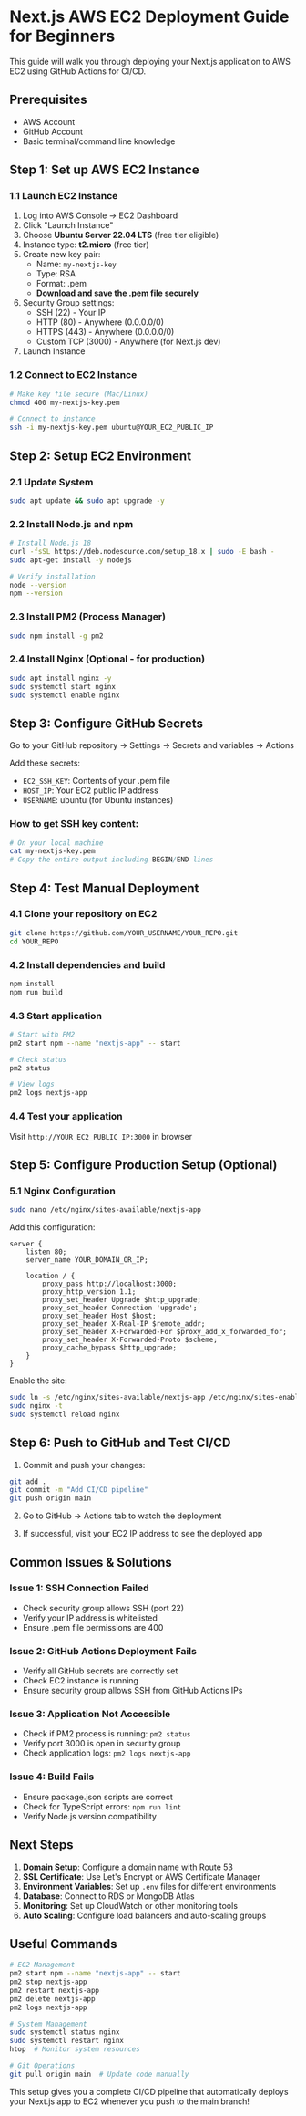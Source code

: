 # Next.js AWS EC2 Deployment Guide for Beginners

This guide will walk you through deploying your Next.js application to AWS EC2 using GitHub Actions for CI/CD.

## Prerequisites
- AWS Account
- GitHub Account
- Basic terminal/command line knowledge

## Step 1: Set up AWS EC2 Instance

### 1.1 Launch EC2 Instance
1. Log into AWS Console → EC2 Dashboard
2. Click "Launch Instance"
3. Choose **Ubuntu Server 22.04 LTS** (free tier eligible)
4. Instance type: **t2.micro** (free tier)
5. Create new key pair:
   - Name: `my-nextjs-key`
   - Type: RSA
   - Format: .pem
   - **Download and save the .pem file securely**
6. Security Group settings:
   - SSH (22) - Your IP
   - HTTP (80) - Anywhere (0.0.0.0/0)
   - HTTPS (443) - Anywhere (0.0.0.0/0)
   - Custom TCP (3000) - Anywhere (for Next.js dev)
7. Launch Instance

### 1.2 Connect to EC2 Instance
```bash
# Make key file secure (Mac/Linux)
chmod 400 my-nextjs-key.pem

# Connect to instance
ssh -i my-nextjs-key.pem ubuntu@YOUR_EC2_PUBLIC_IP
```

## Step 2: Setup EC2 Environment

### 2.1 Update System
```bash
sudo apt update && sudo apt upgrade -y
```

### 2.2 Install Node.js and npm
```bash
# Install Node.js 18
curl -fsSL https://deb.nodesource.com/setup_18.x | sudo -E bash -
sudo apt-get install -y nodejs

# Verify installation
node --version
npm --version
```

### 2.3 Install PM2 (Process Manager)
```bash
sudo npm install -g pm2
```

### 2.4 Install Nginx (Optional - for production)
```bash
sudo apt install nginx -y
sudo systemctl start nginx
sudo systemctl enable nginx
```

## Step 3: Configure GitHub Secrets

Go to your GitHub repository → Settings → Secrets and variables → Actions

Add these secrets:
- `EC2_SSH_KEY`: Contents of your .pem file
- `HOST_IP`: Your EC2 public IP address
- `USERNAME`: ubuntu (for Ubuntu instances)

### How to get SSH key content:
```bash
# On your local machine
cat my-nextjs-key.pem
# Copy the entire output including BEGIN/END lines
```

## Step 4: Test Manual Deployment

### 4.1 Clone your repository on EC2
```bash
git clone https://github.com/YOUR_USERNAME/YOUR_REPO.git
cd YOUR_REPO
```

### 4.2 Install dependencies and build
```bash
npm install
npm run build
```

### 4.3 Start application
```bash
# Start with PM2
pm2 start npm --name "nextjs-app" -- start

# Check status
pm2 status

# View logs
pm2 logs nextjs-app
```

### 4.4 Test your application
Visit `http://YOUR_EC2_PUBLIC_IP:3000` in browser

## Step 5: Configure Production Setup (Optional)

### 5.1 Nginx Configuration
```bash
sudo nano /etc/nginx/sites-available/nextjs-app
```

Add this configuration:
```nginx
server {
    listen 80;
    server_name YOUR_DOMAIN_OR_IP;

    location / {
        proxy_pass http://localhost:3000;
        proxy_http_version 1.1;
        proxy_set_header Upgrade $http_upgrade;
        proxy_set_header Connection 'upgrade';
        proxy_set_header Host $host;
        proxy_set_header X-Real-IP $remote_addr;
        proxy_set_header X-Forwarded-For $proxy_add_x_forwarded_for;
        proxy_set_header X-Forwarded-Proto $scheme;
        proxy_cache_bypass $http_upgrade;
    }
}
```

Enable the site:
```bash
sudo ln -s /etc/nginx/sites-available/nextjs-app /etc/nginx/sites-enabled/
sudo nginx -t
sudo systemctl reload nginx
```

## Step 6: Push to GitHub and Test CI/CD

1. Commit and push your changes:
```bash
git add .
git commit -m "Add CI/CD pipeline"
git push origin main
```

2. Go to GitHub → Actions tab to watch the deployment

3. If successful, visit your EC2 IP address to see the deployed app

## Common Issues & Solutions

### Issue 1: SSH Connection Failed
- Check security group allows SSH (port 22)
- Verify your IP address is whitelisted
- Ensure .pem file permissions are 400

### Issue 2: GitHub Actions Deployment Fails
- Verify all GitHub secrets are correctly set
- Check EC2 instance is running
- Ensure security group allows SSH from GitHub Actions IPs

### Issue 3: Application Not Accessible
- Check if PM2 process is running: `pm2 status`
- Verify port 3000 is open in security group
- Check application logs: `pm2 logs nextjs-app`

### Issue 4: Build Fails
- Ensure package.json scripts are correct
- Check for TypeScript errors: `npm run lint`
- Verify Node.js version compatibility

## Next Steps

1. **Domain Setup**: Configure a domain name with Route 53
2. **SSL Certificate**: Use Let's Encrypt or AWS Certificate Manager
3. **Environment Variables**: Set up `.env` files for different environments
4. **Database**: Connect to RDS or MongoDB Atlas
5. **Monitoring**: Set up CloudWatch or other monitoring tools
6. **Auto Scaling**: Configure load balancers and auto-scaling groups

## Useful Commands

```bash
# EC2 Management
pm2 start npm --name "nextjs-app" -- start
pm2 stop nextjs-app
pm2 restart nextjs-app
pm2 delete nextjs-app
pm2 logs nextjs-app

# System Management
sudo systemctl status nginx
sudo systemctl restart nginx
htop  # Monitor system resources

# Git Operations
git pull origin main  # Update code manually
```

This setup gives you a complete CI/CD pipeline that automatically deploys your Next.js app to EC2 whenever you push to the main branch!
